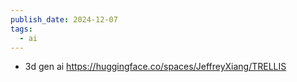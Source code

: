 ```yaml
---
publish_date: 2024-12-07
tags:
  - ai
---
```

- 3d gen ai https://huggingface.co/spaces/JeffreyXiang/TRELLIS